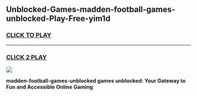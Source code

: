 
## Unblocked-Games-madden-football-games-unblocked-Play-Free-yim1d
<h3>
<a href="https://premium76.site?title=madden-football-games-unblocked&ref=20A">CLICK TO PLAY</a></h3>
<hr>

<h3>
<a href="https://premium76.site?title=madden-football-games-unblocked&ref=20A">CLICK 2 PLAY</a>
  
</h3>

<a href="https://premium76.site?title=madden-football-games-unblocked&ref=20A"><img src="https://clearcache.store/games.png"></a>


**madden-football-games-unblocked games unblocked: Your Gateway to Fun and Accessible Online Gaming**
